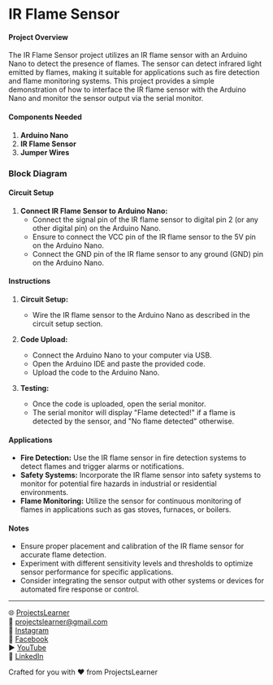 # IR Flame Sensor

#### Project Overview

The IR Flame Sensor project utilizes an IR flame sensor with an Arduino Nano to detect the presence of flames. The sensor can detect infrared light emitted by flames, making it suitable for applications such as fire detection and flame monitoring systems. This project provides a simple demonstration of how to interface the IR flame sensor with the Arduino Nano and monitor the sensor output via the serial monitor.

#### Components Needed

1. **Arduino Nano**
2. **IR Flame Sensor**
3. **Jumper Wires**

### Block Diagram



#### Circuit Setup

1. **Connect IR Flame Sensor to Arduino Nano:**
   - Connect the signal pin of the IR flame sensor to digital pin 2 (or any other digital pin) on the Arduino Nano.
   - Ensure to connect the VCC pin of the IR flame sensor to the 5V pin on the Arduino Nano.
   - Connect the GND pin of the IR flame sensor to any ground (GND) pin on the Arduino Nano.

#### Instructions

1. **Circuit Setup:**
   - Wire the IR flame sensor to the Arduino Nano as described in the circuit setup section.

2. **Code Upload:**
   - Connect the Arduino Nano to your computer via USB.
   - Open the Arduino IDE and paste the provided code.
   - Upload the code to the Arduino Nano.

3. **Testing:**
   - Once the code is uploaded, open the serial monitor.
   - The serial monitor will display "Flame detected!" if a flame is detected by the sensor, and "No flame detected" otherwise.

#### Applications

- **Fire Detection:** Use the IR flame sensor in fire detection systems to detect flames and trigger alarms or notifications.
- **Safety Systems:** Incorporate the IR flame sensor into safety systems to monitor for potential fire hazards in industrial or residential environments.
- **Flame Monitoring:** Utilize the sensor for continuous monitoring of flames in applications such as gas stoves, furnaces, or boilers.

#### Notes

- Ensure proper placement and calibration of the IR flame sensor for accurate flame detection.
- Experiment with different sensitivity levels and thresholds to optimize sensor performance for specific applications.
- Consider integrating the sensor output with other systems or devices for automated fire response or control.

---

🌐 [ProjectsLearner](https://projectslearner.com/learn/arduino-nano-ir-flame-sensor)  
📧 [projectslearner@gmail.com](mailto:projectslearner@gmail.com)  
📸 [Instagram](https://www.instagram.com/projectslearner/)  
📘 [Facebook](https://www.facebook.com/projectslearner)  
▶️ [YouTube](https://www.youtube.com/@ProjectsLearner)  
📘 [LinkedIn](https://www.linkedin.com/in/projectslearner)  

Crafted for you with ❤️ from ProjectsLearner